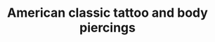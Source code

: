 ---
title: "American classic tattoo and body piercings"
url: /amarillo/american-classic-tattoo-and-body-piercings/
shop: tattoo
---